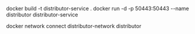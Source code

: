 docker build -t distributor-service .
docker run -d -p 50443:50443 --name distributor distributor-service

docker network connect distributor-network distributor
